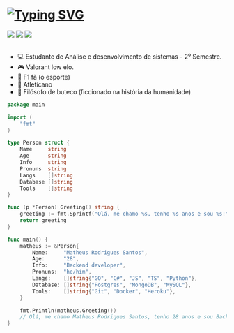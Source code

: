 <h1>
  <a href="https://git.io/typing-svg"><img src="https://readme-typing-svg.herokuapp.com?size=30&duration=3000&color=13F728&background=FF632300&center=false&vCenter=true&multiline=false&width=800&height=50&lines=Olá!+Sou+o+Matheus+%F0%9F%91%8B" alt="Typing SVG" /></a>
</h1>

<div> 
  <a href="https://wa.me/+5531971688746?text=..." target="_blank"><img src="https://img.shields.io/badge/WhatsApp-25D366?style=for-the-badge&logo=whatsapp&logoColor=white"></a>
  <a href="mailto:santos95.mat@gmail.com" target="_blank"><img src="https://img.shields.io/badge/-Gmail-%23333?style=for-the-badge&logo=gmail&logoColor=white"></a>
  <a href="https://www.linkedin.com/in/msantos95/" target="_blank"><img src="https://img.shields.io/badge/-LinkedIn-%230077B5?style=for-the-badge&logo=linkedin&logoColor=white"></a> 
</div></br>

- :computer: Estudante de Análise e desenvolvimento de sistemas - 2⁰ Semestre.
- :video_game: Valorant low elo.
- :checkered_flag: F1 fã (o esporte)
- :rooster: Atleticano
- :beers: Filósofo de buteco (ficcionado na história da humanidade)

```Go
package main

import (
	"fmt"
)

type Person struct {
	Name     string
	Age      string
	Info     string
	Pronuns  string
	Langs    []string
	Database []string
	Tools    []string
}

func (p *Person) Greeting() string {
	greeting := fmt.Sprintf("Olá, me chamo %s, tenho %s anos e sou %s!", p.Name, p.Age, p.Info)
	return greeting
}

func main() {
	matheus := &Person{
		Name:     "Matheus Rodrigues Santos",
		Age:      "28",
		Info:     "Backend developer",
		Pronuns:  "he/him",
		Langs:    []string{"GO", "C#", "JS", "TS", "Python"},
		Database: []string{"Postgres", "MongoDB", "MySQL"},
		Tools:    []string{"Git", "Docker", "Heroku"},
	}

	fmt.Println(matheus.Greeting())
	// Olá, me chamo Matheus Rodrigues Santos, tenho 28 anos e sou Backend developer!
}
```

